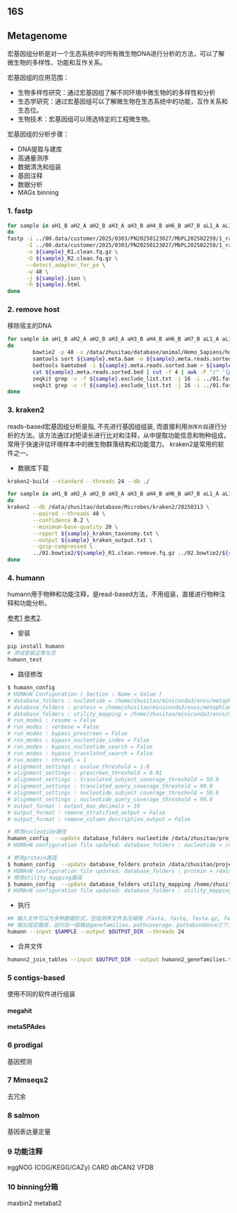 ## 16S

## Metagenome
宏基因组分析是对一个生态系统中的所有微生物DNA进行分析的方法，可以了解微生物的多样性、功能和互作关系。

宏基因组的应用范围：
- 生物多样性研究：通过宏基因组了解不同环境中微生物的的多样性和分析
- 生态学研究：通过宏基因组可以了解微生物在生态系统中的功能，互作关系和生态位。
- 生物技术：宏基因组可以筛选特定的工程微生物。

宏基因组的分析步骤：
- DNA提取与建库
- 高通量测序
- 数据清洗和组装
- 基因注释
- 数据分析
- MAGs binning

  
### 1. fastp
```bash
for sample in aH1_B aH2_A aH2_B aH3_A aH3_B aH4_B aH6_B aH7_B aL1_A aL1_B aL3_B aL4_A aL4_B aL6_A aL6_B aL7_B H1_B H2_A H2_B H3_A H3_B H4_B H5_B H7_A H7_B L1_A L1_B L4_A L4_B L7_A L7_B;
do
fastp -i ../00.data/customer/2025/0303/PN20250123027/MbPL202502259/1_rawdata/${sample}_R1.fq.gz \
      -I ../00.data/customer/2025/0303/PN20250123027/MbPL202502259/1_rawdata/${sample}_R2.fq.gz \
      -o ${sample}_R1.clean.fq.gz \
      -O ${sample}_R2.clean.fq.gz \
      --detect_adapter_for_pe \
      -w 48 \
      -j ${sample}.json \
      -h ${sample}.html
done

```


### 2. remove host 
移除宿主的DNA
```bash
for sample in aH1_B aH2_A aH2_B aH3_A aH3_B aH4_B aH6_B aH7_B aL1_A aL1_B aL3_B aL4_A aL4_B aL6_A aL6_B aL7_B H1_B H2_A H2_B H3_A H3_B H4_B H5_B H7_A H7_B L1_A L1_B L4_A L4_B L7_A L7_B;
do
        bowtie2 -p 48 -x /data/zhusitao/database/animal/Homo_Sapiens/hg38/bowtie2/hg38 -1 ../01.fastp/${sample}_R1.clean.fq.gz -2 ../01.fastp/${sample}_R2.clean.fq.gz | samtools view -bS --threads 20 - > ${sample}.meta.bam
        samtools sort ${sample}.meta.bam -o ${sample}.meta.reads.sorted.bam --threads 24
        bedtools bamtobed -i ${sample}.meta.reads.sorted.bam > ${sample}.meta.reads.sorted.bed
        cat ${sample}.meta.reads.sorted.bed | cut -f 4 | awk -F "/" '{print $1}' | sort | uniq > ${sample}.exclude_list.txt
        seqkit grep -v -f ${sample}.exclude_list.txt -j 16 -i ../01.fastp/${sample}_R1.clean.fq.gz -o ${sample}_R1.clean.remove.fq.gz
        seqkit grep -v -f ${sample}.exclude_list.txt -j 16 -i ../01.fastp/${sample}_R2.clean.fq.gz -o ${sample}_R2.clean.remove.fq.gz
done

```

### 3. kraken2 
reads-based宏基因组分析是指, 不先进行基因组组装, 而直接利用`测序片段`进行分析的方法。该方法通过对短读长进行比对和注释，从中提取功能信息和物种组成，常用于快速评估环境样本中的微生物群落结构和功能潜力。
kraken2是常用的软件之一。
- 数据库下载
```bash
kraken2-build --standard --threads 24 --db ./
```

```bash
for sample in aH1_B aH2_A aH2_B aH3_A aH3_B aH4_B aH6_B aH7_B aL1_A aL1_B aL3_B aL4_A aL4_B aL6_A aL6_B aL7_B H1_B H2_A H2_B H3_A H3_B H4_B H5_B H7_A H7_B L1_A L1_B L4_A L4_B L7_A L7_B;
do
kraken2 --db /data/zhusitao/database/Microbes/kraken2/20250313 \
        --paired --threads 48 \
        --confidence 0.2 \
        --minimum-base-quality 20 \
        --report ${sample}_kraken_taxonomy.txt \
        --output ${sample}_kraken_output.txt \
        --gzip-compressed \
        ../02.bowtie2/${sample}_R1.clean.remove.fq.gz ../02.bowtie2/${sample}_R2.clean.remove.fq.gz
done

```

### 4. humann
humann用于物种和功能注释，是read-based方法，不用组装，直接进行物种注释和功能分析。

[参考1](https://github.com/biobakery/humann)
[参考2](https://zhuanlan.zhihu.com/p/240910229).
- 安装
```bash
pip install humann
# 测试安装正常与否
humann_test
```

- 路径修改
```bash
$ humann_config
# HUMAnN Configuration ( Section : Name = Value )
# database_folders : nucleotide = /home/zhusitao/miniconda3/envs/metaphlan/lib/python3.9/site-packages/humann/data/chocophlan_DEMO
# database_folders : protein = /home/zhusitao/miniconda3/envs/metaphlan/lib/python3.9/site-packages/humann/data/uniref_DEMO
# database_folders : utility_mapping = /home/zhusitao/miniconda3/envs/metaphlan/lib/python3.9/site-packages/humann/data/misc
# run_modes : resume = False
# run_modes : verbose = False
# run_modes : bypass_prescreen = False
# run_modes : bypass_nucleotide_index = False
# run_modes : bypass_nucleotide_search = False
# run_modes : bypass_translated_search = False
# run_modes : threads = 1
# alignment_settings : evalue_threshold = 1.0
# alignment_settings : prescreen_threshold = 0.01
# alignment_settings : translated_subject_coverage_threshold = 50.0
# alignment_settings : translated_query_coverage_threshold = 90.0
# alignment_settings : nucleotide_subject_coverage_threshold = 50.0
# alignment_settings : nucleotide_query_coverage_threshold = 90.0
# output_format : output_max_decimals = 10
# output_format : remove_stratified_output = False
# output_format : remove_column_description_output = False

# 修改nucleotide路径
humann_config  --update database_folders nucleotide /data/zhusitao/project/songLab/01.Metagenome/qxx/06.Meta/05.humann/humann_database_location/chocophlan
# HUMAnN configuration file updated: database_folders : nucleotide = /data/zhusitao/project/songLab/01.Metagenome/qxx/06.Meta/05.humann/humann_database_location/chocophlan

# 修改protein路径
$ humann_config  --update database_folders protein /data/zhusitao/project/songLab/01.Metagenome/qxx/06.Meta/05.humann/humann_database_location/uniref
# HUMAnN configuration file updated: database_folders : protein = /data/zhusitao/project/songLab/01.Metagenome/qxx/06.Meta/05.humann/humann_database_location/uniref
# 修改utility_mapping路径
$ humann_config  --update database_folders utility_mapping /home/zhusitao/miniconda3/envs/metagenome/lib/python3.6/site-packages/humann/data/misc
# HUMAnN configuration file updated: database_folders : utility_mapping = /home/zhusitao/miniconda3/envs/metagenome/lib/python3.6/site-packages/humann/data/misc

```
- 执行
```bash
## 输入文件可以为多种数据形式，包括测序文件及压缩格（fasta, fastq, fasta.gz, fastq,gz) , 比对文件（sam, bam等），还有gene table文件也可以。
## 输出指定路径，运行后一般输出genefamilies，pathcoverage，pathabundance三个文件和比对过程中的中间文件（包括metaphlan的结果）
humann --input $SAMPLE --output $OUTPUT_DIR --threads 24

```
- 合并文件
```bash
humann2_join_tables --input $OUTPUT_DIR --output humann2_genefamilies.tsv --file_name genefamilies_relab
```

### 5 contigs-based
使用不同的软件进行组装

#### megahit

#### metaSPAdes


### 6 prodigal

基因预测


### 7 Mmseqs2
去冗余

### 8 salmon

基因表达量定量


### 9 功能注释

eggNOG (COG/KEGG/CAZy)
CARD
dbCAN2
VFDB

### 10 binning分箱

maxbin2
metabat2
